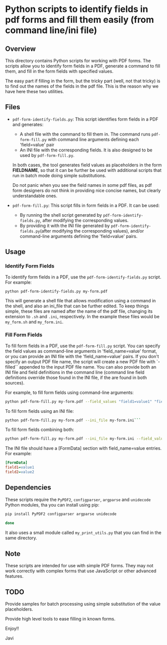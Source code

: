 # Python scripts to identify fields in pdf forms and fill them easily (from command line/ini file)

## Overview

This directory contains Python scripts for working with PDF forms. The scripts allow you to identify form fields in a PDF, generate a command to fill them, and fill in the form fields with specified values.

The easy part if filling in the form, but the tricky part (well, not that tricky) is to find out the names of the fields in the pdf file. This is the reason why we have here these two utilities.

## Files

- `pdf-form-identify-fields.py`: This script identifies form fields in a PDF and generates:

   - A shell file with the command to fill them in. The command runs `pdf-form-fill.py` with command line arguments defining each 'field=value' pair
   - An INI file with the corresponding fields. It is also designed to be used by `pdf-form-fill.py`. 
   
   In both cases, the tool generates field values as placeholders in the form __FIELDNAME__, so that it can be further be used with additional scripts that run in batch mode doing simple substitutions.
   
   Do not panic when you see the field names in some pdf files, as pdf form designers do not think in providing nice concise names, but clearly understandable ones.

- `pdf-form-fill.py`: This script fills in form fields in a PDF. It can be used:

   - By running the shell script generated by `pdf-form-identify-fields.py`, after modifying the corresponding values.
   - By providing it with the INI file generated by `pdf-form-identify-fields.py`(after modifying the corresponding values), and/or command-line arguments defining the 'field=value' pairs.
   

## Usage

### Identify Form Fields

To identify form fields in a PDF, use the `pdf-form-identify-fields.py` script. For example:

```bash
python pdf-form-identify-fields.py my-form.pdf
```

This will generate a shell file that allows modification using a command in the shell, and also an ini_file that can be further edited. To keep things simple, these files are named after the name of the pdf file, changing its extension to `.sh` and `.ini`, respectively. In the example these files would be `my_form.sh` and `my_form.ini`.



### Fill Form Fields

To fill form fields in a PDF, use the `pdf-form-fill.py` script. You can specify the field values as command-line arguments in 'field_name=value' format, or you can provide an INI file with the 'field_name=value' pairs. If you don't specify an output PDF file name, the script will create a new PDF file with `-filled`` appended to the input PDF file name. You can also provide both an INI file and field definitions in the command line (command line field definitions override those found in the INI file, if the are found in both sources).

For example, to fill form fields using command-line arguments:

```bash
python pdf-form-fill.py my-form.pdf --field_values "field1=value1" "field2=value2"```
```

To fill form fields using an INI file:

```bash
python pdf-form-fill.py my-form.pdf --ini_file my-form.ini```
```

To fill form fields combining both:

```bash
python pdf-form-fill.py my-form.pdf --ini_file my-form.ini --field_values "field1=value1" "field2=value2"```
```

The INI file should have a [FormData] section with field_name=value entries. For example:

```ini
[FormData]
field1=value1
field2=value2
```

## Dependencies

These scripts require the `PyPDF2`, `configparser`, `argparse` and `unidecode` Python modules, tha you can install using pip:

```bash
pip install PyPDF2 configparser argparse unidecode
    
done
```

It also uses a small module called `my_print_utils.py` that you can find in the same directory.

## Note

These scripts are intended for use with simple PDF forms. They may not work correctly with complex forms that use JavaScript or other advanced features.

## TODO

Provide samples for batch processing using simple substitution of the value placeholders.

Provide high level tools to ease filling in known forms.


Enjoy!!


Javi
